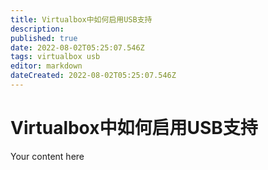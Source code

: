 ```yaml
---
title: Virtualbox中如何启用USB支持
description: 
published: true
date: 2022-08-02T05:25:07.546Z
tags: virtualbox usb
editor: markdown
dateCreated: 2022-08-02T05:25:07.546Z
---
```


# Virtualbox中如何启用USB支持
Your content here